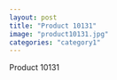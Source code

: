 ```yaml
---
layout: post
title: "Product 10131"
image: "product10131.jpg"
categories: "category1"
---
```

Product 10131
